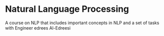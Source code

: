 # Natural Language Processing
A course on NLP that includes important concepts in NLP and a set of tasks with Engineer edrees Al-Edreesi
